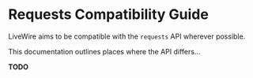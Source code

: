 # Requests Compatibility Guide

LiveWire aims to be compatible with the `requests` API wherever possible.

This documentation outlines places where the API differs...

**TODO**
